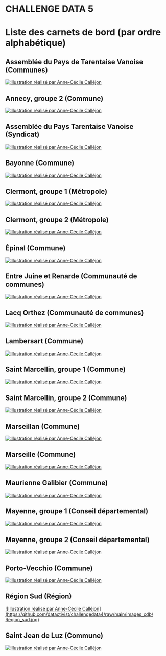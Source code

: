 # CHALLENGE DATA 5
# Liste des carnets de bord \(par ordre alphabétique\)

## Assemblée du Pays de Tarentaise Vanoise \(Communes\)

[![Illustration réalisé par Anne-Cécile Calléjon](https://github.com/datactivist/challengedata5/raw/main/Carnets_de_bord/Images/Illustrations/1.jpg)](https://datactivist.coop/challengedata4/Carnets_de_bord/Tarentaise_gp1)


## Annecy, groupe 2 \(Commune\)

[![Illustration réalisé par Anne-Cécile Calléjon](https://github.com/datactivist/challengedata4/raw/main/images_cdb/Annecy2.jpg)](https://datactivist.coop/challengedata4/annecy2)


## Assemblée du Pays Tarentaise Vanoise \(Syndicat\)

[![Illustration réalisé par Anne-Cécile Calléjon](https://github.com/datactivist/challengedata4/raw/main/images_cdb/Tarentaise%20Vanoise.jpg)](https://datactivist.coop/challengedata4/tarentaise_vanoise)


## Bayonne \(Commune\)

[![Illustration réalisé par Anne-Cécile Calléjon](https://github.com/datactivist/challengedata4/raw/main/images_cdb/Bayonne.jpg)](https://datactivist.coop/challengedata4/bayonne)


## Clermont, groupe 1 \(Métropole\)

[![Illustration réalisé par Anne-Cécile Calléjon](https://github.com/datactivist/challengedata4/raw/main/images_cdb/Clermont1.jpg)](https://datactivist.coop/challengedata4/clermont1)

## Clermont, groupe 2 \(Métropole\)

[![Illustration réalisé par Anne-Cécile Calléjon](https://github.com/datactivist/challengedata4/raw/main/images_cdb/Clermont2.jpg)](https://datactivist.coop/challengedata4/clermont2)


## Épinal \(Commune\)

[![Illustration réalisé par Anne-Cécile Calléjon](https://github.com/datactivist/challengedata4/raw/main/images_cdb/Epinal.jpg)](https://datactivist.coop/challengedata4/epinal)


## Entre Juine et Renarde \(Communauté de communes\)

[![Illustration réalisé par Anne-Cécile Calléjon](https://github.com/datactivist/challengedata4/raw/main/images_cdb/Juine%20et%20Renarde.jpg)](https://datactivist.coop/challengedata4/juine_renarde)


## Lacq Orthez \(Communauté de communes\)

[![Illustration réalisé par Anne-Cécile Calléjon](https://github.com/datactivist/challengedata4/raw/main/images_cdb/Lacq-Orthez.jpg)](https://datactivist.coop/challengedata4/lacq_orthez)


## Lambersart \(Commune\)

[![Illustration réalisé par Anne-Cécile Calléjon](https://github.com/datactivist/challengedata4/raw/main/images_cdb/Lambersart.jpg)](https://datactivist.coop/challengedata4/lambersart)


## Saint Marcellin, groupe 1 \(Commune\)

[![Illustration réalisé par Anne-Cécile Calléjon](https://github.com/datactivist/challengedata4/raw/main/images_cdb/Saint%20Marcelin1.jpg)](https://datactivist.coop/challengedata4/marcellin1)


## Saint Marcellin, groupe 2 \(Commune\)

[![Illustration réalisé par Anne-Cécile Calléjon](https://github.com/datactivist/challengedata4/raw/main/images_cdb/Saint%20Marcelin2.jpg)](https://datactivist.coop/challengedata4/marcellin2)


## Marseillan \(Commune\)

[![Illustration réalisé par Anne-Cécile Calléjon](https://github.com/datactivist/challengedata4/raw/main/images_cdb/Marseillan.jpg)](https://datactivist.coop/challengedata4/marseillan)


## Marseille \(Commune\)

[![Illustration réalisé par Anne-Cécile Calléjon](https://github.com/datactivist/challengedata4/raw/main/images_cdb/Marseille.jpg)](https://datactivist.coop/challengedata4/marseille)


## Maurienne Galibier \(Commune\)

[![Illustration réalisé par Anne-Cécile Calléjon](https://github.com/datactivist/challengedata4/raw/main/images_cdb/Maurienne%20Galibier.jpg)](https://datactivist.coop/challengedata4/maurienne_galibier)


## Mayenne, groupe 1 \(Conseil départemental\)

[![Illustration réalisé par Anne-Cécile Calléjon](https://github.com/datactivist/challengedata4/raw/main/images_cdb/Mayenne1.jpg)](https://datactivist.coop/challengedata4/mayenne1)


## Mayenne, groupe 2 \(Conseil départemental\)

[![Illustration réalisé par Anne-Cécile Calléjon](https://github.com/datactivist/challengedata4/raw/main/images_cdb/Mayenne2.jpg)](https://datactivist.coop/challengedata4/mayenne2)


## Porto-Vecchio \(Commune\)

[![Illustration réalisé par Anne-Cécile Calléjon](https://github.com/datactivist/challengedata4/raw/main/images_cdb/Porto-Vecchio.jpg)](https://datactivist.coop/challengedata4/portivechju)


## Région Sud \(Région\)

[![Illustration réalisé par Anne-Cécile Calléjon](https://github.com/datactivist/challengedata4/raw/main/images_cdb/
Region_sud.jpg)](https://datactivist.coop/challengedata4/region_sud)


## Saint Jean de Luz \(Commune\)

[![Illustration réalisé par Anne-Cécile Calléjon](https://github.com/datactivist/challengedata4/raw/main/images_cdb/Saint%20Jean%20de%20Luz.jpg)](https://datactivist.coop/challengedata4/saint_jean_luz)
